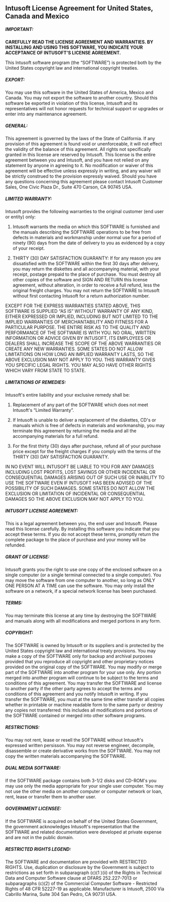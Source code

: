 ﻿## Intusoft License Agreement for United States, Canada and Mexico


##### IMPORTANT:
**CAREFULLY READ THE LICENSE AGREEMENT AND WARRANTIES. BY INSTALLING AND USING THIS SOFTWARE, YOU INDICATE YOUR ACCEPTANCE OF INTUSOFT'S LICENSE AGREEMENT.**

This Intusoft software program (the “SOFTWARE”) is protected both by the United States copyright law and international copyright treaties.

##### EXPORT:
You may use this software in the United States of America, Mexico and Canada. You may not export the software to another country. Should this software be exported in violation of this license, Intusoft and its representatives will not honor requests for technical support or upgrades or enter into any maintenance agreement.   

##### GENERAL:
This agreement is governed by the laws of the State of California. If any provision of this agreement is found void or unenforceable, it will not effect the validity of the balance of this agreement. All rights not specifically granted in this license are reserved by Intusoft. This license is the entire agreement between you and Intusoft, and you have not relied on any statement by anyone in agreeing to it. No modification or waiver of this agreement will be effective unless expressly in writing, and any waiver will be strictly construed to the provision expressly waived. Should you have any questions concerning this agreement please contact Intusoft Customer Sales, One Civic Plaza Dr., Suite 470 Carson, CA 90745 USA.

##### LIMITED WARRANTY:
Intusoft provides the following warranties to the original customer (end user or entity) only:

1.  Intusoft warrants the media on which this SOFTWARE is furnished and the manuals describing the SOFTWARE operations to be free from defects in materials and workmanship under normal use for a period of ninety (90) days from the date of delivery to you as evidenced by a copy of your receipt.

2.  THIRTY (30) DAY SATISFACTION GUARANTY: If for any reason you are dissatisfied with the SOFTWARE within the first 30 days after delivery, you may return the diskettes and all accompanying material, with your receipt, postage prepaid to the place of purchase. You must destroy all other copies of the software and SIGN AND RETURN this license agreement, without alteration, in order to receive a full refund, less the original freight charges. You may not return the SOFTWARE to Intusoft without first contacting Intusoft for a return authorization number.

EXCEPT FOR THE EXPRESS WARRANTIES STATED ABOVE, THIS SOFTWARE IS SUPPLIED “AS IS” WITHOUT WARRANTY OF ANY KIND, EITHER EXPRESSED OR IMPLIED, INCLUDING BUT NOT LIMITED TO THE IMPLIED WARRANTIES OF MERCHANTABILITY AND FITNESS FOR A PARTICULAR PURPOSE. THE ENTIRE RISK AS TO THE QUALITY AND PERFORMANCE OF THE SOFTWARE IS WITH YOU. NO ORAL, WRITTEN INFORMATION OR ADVICE GIVEN BY INTUSOFT, ITS EMPLOYEES OR DEALERS SHALL INCREASE THE SCOPE OF THE ABOVE WARRANTIES OR CREATE ANY NEW WARRANTIES. SOME STATES DO NOT ALLOW LIMITATIONS ON HOW LONG AN IMPLIED WARRANTY LASTS, SO THE ABOVE EXCLUSION MAY NOT APPLY TO YOU. THIS WARRANTY GIVES YOU SPECIFIC LEGAL RIGHTS. YOU MAY ALSO HAVE OTHER RIGHTS WHICH VARY FROM STATE TO STATE.

##### LIMITATIONS OF REMEDIES:
Intusoft's entire liability and your exclusive remedy shall be:

1. Replacement of any part of the SOFTWARE which does not meet Intusoft's “Limited Warranty”.

2. If Intusoft is unable to deliver a replacement of the diskettes, CD's or manuals which is free of defects in materials and workmanship, you may terminate this agreement by returning the media and all the accompanying materials for a full refund.

3. For the first thirty (30) days after purchase, refund all of your purchase price except for the freight charges if you comply with the terms of the THIRTY (30) DAY SATISFACTION GUARANTY.

IN NO EVENT WILL INTUSOFT BE LIABLE TO YOU FOR ANY DAMAGES INCLUDING LOST PROFITS, LOST SAVINGS OR OTHER INCIDENTAL OR CONSEQUENTIAL DAMAGES ARISING OUT OF SUCH USE OR INABILITY TO USE THE SOFTWARE EVEN IF INTUSOFT HAS BEEN ADVISED OF THE POSSIBILITY OF SUCH DAMAGES. SOME STATES DO NOT ALLOW THE EXCLUSION OR LIMITATION OF INCIDENTAL OR CONSEQUENTIAL DAMAGES SO THE ABOVE EXCLUSION MAY NOT APPLY TO YOU.

##### INTUSOFT LICENSE AGREEMENT:
This is a legal agreement between you, the end user and Intusoft. Please read this license carefully. By installing this software you indicate that you accept these terms. If you do not accept these terms, promptly return the complete package to the place of purchase and your money will be refunded.

##### GRANT OF LICENSE:
Intusoft grants you the right to use one copy of the enclosed software on a single computer (or a single terminal connected to a single computer). You may move the software from one computer to another, so long as ONLY ONE PERSON AT A TIME can use the software. You may only install the software on a network, if a special network license has been purchased.

##### TERMS:
You may terminate this license at any time by destroying the SOFTWARE and manuals along with all modifications and merged portions in any form.

##### COPYRIGHT:
The SOFTWARE is owned by Intusoft or its suppliers and is protected by the United States copyright law and international treaty provisions. You may make a copy of the SOFTWARE only for backup and archival purposes provided that you reproduce all copyright and other proprietary notices provided on the original copy of the SOFTWARE. You may modify or merge part of the SOFTWARE into another program for your use only. Any portion merged into another program will continue to be subject to the terms and conditions of this agreement. You may transfer the SOFTWARE and license to another party if the other party agrees to accept the terms and conditions of this agreement and you notify Intusoft in writing. If you transfer the SOFTWARE, you must at the same time either transfer all copies whether in printable or machine readable form to the same party or destroy any copies not transferred: this includes all modifications and portions of the SOFTWARE contained or merged into other software programs.

##### RESTRICTIONS:
You may not rent, lease or resell the SOFTWARE without Intusoft's expressed written persisson. You may not reverse engineer, decompile, disassemble or create derivative works from the SOFTWARE. You may not copy the written materials accompanying the SOFTWARE.

##### DUAL MEDIA SOFTWARE:
If the SOFTWARE package contains both 3-1/2 disks and CD-ROM's you may use only the media appropriate for your single user computer. You may not use the other media on another computer or computer network or loan, rent, lease or transfer them to another user.

##### GOVERNMENT LICENSEE:
If the SOFTWARE is acquired on behalf of the United States Government, the government acknowledges Intusoft's representation that the SOFTWARE and related documentation were developed at private expense and are not in the public domain.

##### RESTRICTED RIGHTS LEGEND: 
The SOFTWARE and documentation are provided with RESTRICTED RIGHTS. Use, duplication or disclosure by the Government is subject to restrictions as set forth in subparagraph (c)(1 )(ii) of the Rights in Technical Data and Computer Software clause at DFARS 252.227-7013 or subparagraphs (c)(2) of the Commercial Computer Software - Restricted Rights of 48 CFR 52227-19 as applicable. Manufacturer is Intusoft, 2500 Via Cabrillo Marina, Suite 304 San Pedro, CA 90731 USA.